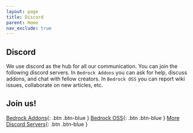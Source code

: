 ```yaml
---
layout: page
title: Discord
parent: Home
nav_exclude: true
---
```



## Discord

We use discord as the hub for all our communication. You can join the following discord servers. In `Bedrock Addons` you can ask for help, discuss addons, and chat with fellow creators. In `Bedrock OSS` you can report wiki issues, collaborate on new articles, etc. 

## Join us!
[Bedrock Addons](https://discord.gg/46JUdQb){: .btn .btn-blue }
[Bedrock OSS](https://discord.gg/XjV87YN){: .btn .btn-blue }
[More Discord Servers](/knowledge/useful-links.html#discord-links){: .btn .btn-blue }


